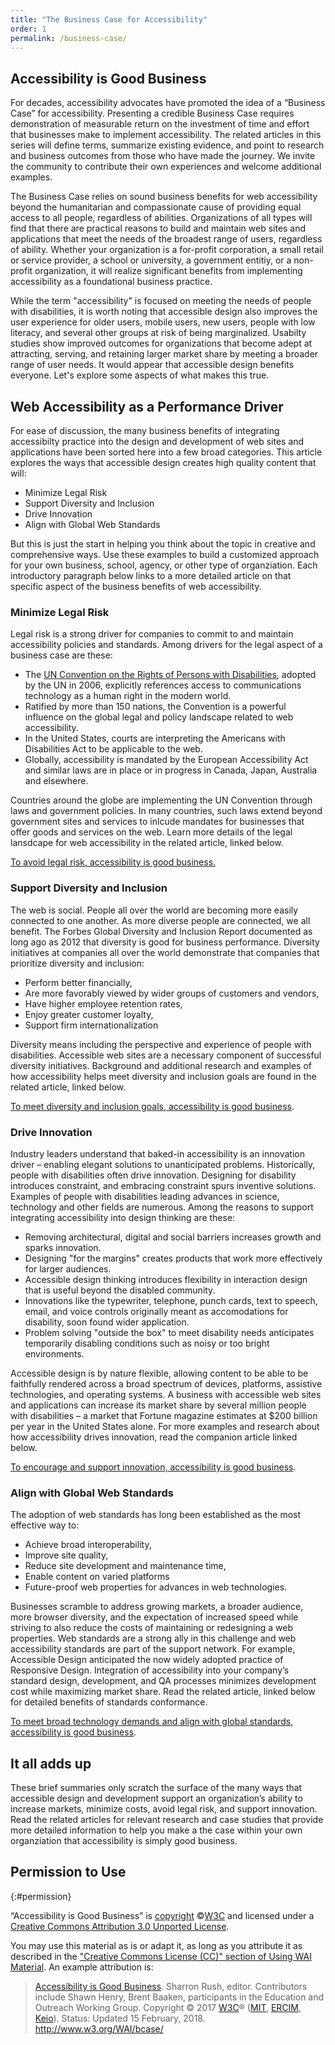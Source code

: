 ```yaml
---
title: "The Business Case for Accessibility"
order: 1
permalink: /business-case/
---
```


## Accessibility is Good Business

For decades, accessibility advocates have promoted the idea of a “Business Case” for accessibility. Presenting a credible Business Case requires demonstration of measurable return on the investment of time and effort that businesses make to implement accessibility. The related articles in this series will define terms, summarize existing evidence, and point to research and business outcomes from those who have made the journey. We invite the community to contribute their own experiences and welcome additional examples. 

The Business Case relies on sound business benefits for web accessibility beyond the humanitarian and compassionate cause of providing equal access to all people, regardless of abilities. Organizations of all types will find that there are practical reasons to build and maintain web sites and applications that meet the needs of the broadest range of users, regardless of ability. Whether your organization is a for-profit corporation, a small retail or service provider, a school or university, a government entitiy, or a non-profit organization, it will realize significant benefits from implementing accessibility as a foundational business practice. 

While the term "accessibility" is focused on meeting the needs of people with disabilities, it is worth noting that accessible design also improves the user experience for older users, mobile users, new users, people with low literacy, and several other groups at risk of being marginalized. Usabilty studies show improved outcomes for organizations that become adept at attracting, serving, and retaining larger market share by meeting a broader range of user needs. It would appear that accessible design benefits everyone. Let's explore some aspects of what makes this true.

## Web Accessibility as a Performance Driver 

For ease of discussion, the many business benefits of integrating accessibilty practice into the design and development of web sites and applications have been sorted here into a few broad categories. This article explores the ways that accessible design creates high quality content that will:
* Minimize Legal Risk
* Support Diversity and Inclusion
* Drive Innovation
* Align with Global Web Standards

But this is just the start in helping you think about the topic in creative and comprehensive ways. Use these examples to build a customized approach for your own business, school, agency, or other type of organziation. Each introductory paragraph below links to a more detailed article on that specific aspect of the business benefits of web accessibility.  

### Minimize Legal Risk
Legal risk is a strong driver for companies to commit to and maintain accessibility policies and standards. Among drivers for the legal aspect of a business case are these:
* The [UN Convention on the Rights of Persons with Disabilities](http://www.un.org/disabilities/default.asp?navid=12&pid=150), adopted by the UN in 2006, explicitly references access to communications technology as a human right in the modern world. 
* Ratified by more than 150 nations, the Convention is a powerful influence on the global legal and policy landscape related to web accessibility. 
* In the United States, courts are interpreting the Americans with Disabilities Act to be applicable to the web.
* Globally, accessibility is mandated by the European Accessibility Act and similar laws are in place or in progress in Canada, Japan, Australia and elsewhere. 

Countries around the globe are implementing the UN Convention through laws and government policies. In many countries, such laws extend beyond government sites and services to inlcude mandates for businesses that offer goods and services on the web. Learn more details of the legal lansdcape for web accessibility in the related article, linked below.


[To avoid legal risk, accessibility is good business.](https://w3c.github.io/wai-bcase/business-case/legal-risk/)


### Support Diversity and Inclusion
The web is social. People all over the world are becoming more easily connected to one another. As more diverse people are connected, we all benefit. The Forbes Global Diversity and Inclusion Report documented as long ago as 2012 that diversity is good for business performance. Diversity initiatives at companies all over the world demonstrate that companies that prioritize diversity and inclusion:
* Perform better financially,
* Are more favorably viewed by wider groups of customers and vendors,
* Have higher employee retention rates,
* Enjoy greater customer loyalty,
* Support firm internationalization

Diversity means including the perspective and experience of people with disabilities. Accessible web sites are a necessary component of successful diversity initiatives. Background and additional research and examples of how accessibility helps meet diversity and inclusion goals are found in the related article, linked below. 

[To meet diversity and inclusion goals, accessibility is good business](https://w3c.github.io/wai-bcase/business-case/diversity-inclusion/).

### Drive Innovation
Industry leaders understand that baked-in accessibility is an innovation driver – enabling elegant solutions to unanticipated problems. Historically, people with disabilities often drive innovation. Designing for disability introduces constraint, and embracing constraint spurs inventive solutions. Examples of people with disabilities leading advances in science, technology and other fields are numerous. Among the reasons to support integrating accessibility into design thinking are these:
* Removing architectural, digital and social barriers increases growth and sparks innovation.
* Designing "for the margins" creates products that work more effectively for larger audiences.
* Accessible design thinking introduces flexibility in interaction design that is useful beyond the disabled community.
* Innovations like the typewriter, telephone, punch cards, text to speech, email, and voice controls originally meant as accomodations for disability, soon found wider application.
* Problem solving "outside the box" to meet disability needs anticipates temporarily disabling conditions such as noisy or too bright environments.

Accessible design is by nature flexible, allowing content to be able to be faithfully rendered across a broad spectrum of devices, platforms, assistive technologies, and operating systems. A business with accessible web sites and applications can increase its market share by several million people with disabilities – a market that Fortune magazine estimates at $200&nbsp;billion per year in the United States alone. For more examples and research about how accessibility drives innovation, read the companion article linked below.

[To encourage and support innovation, accessibility is good business](https://w3c.github.io/wai-bcase/business-case/drive-innovation/).

### Align with Global Web Standards
The adoption of web standards has long been established as the most effective way to:
* Achieve broad interoperability,
* Improve site quality,
* Reduce site development and maintenance time,
* Enable content on varied platforms
* Future-proof web properties for advances in web technologies.

Businesses scramble to address growing markets, a broader audience, more browser diversity, and the expectation of increased speed while striving to also reduce the costs of maintaining or redesigning a web properties. Web standards are a strong ally in this challenge and web accessibility standards are part of the support network. For example, Accessible Design anticipated the now widely adopted practice of Responsive Design. Integration of accessibility into your company’s standard design, development, and QA processes minimizes development cost while maximizing market share. Read the related article, linked below for detailed benefits of standards conformance. 

[To meet broad technology demands and align with global standards, accessibility is good business](https://w3c.github.io/wai-bcase/business-case/align-with-standards/).

## It all adds up
These brief summaries only scratch the surface of the many ways that accessible design and development support an organization’s ability to increase markets, minimize costs, avoid legal risk, and support innovation. Read the related articles for relevant research and case studies that provide more detailed information to help you make a the case within your own organziation that accessibility is simply good business. 

## Permission to Use
{:#permission}

“Accessibility is Good Business” is [copyright](http://www.w3.org/Consortium/Legal/ipr-notice#Copyright) ©[W3C](http://www.w3.org/) and licensed under a [Creative Commons Attribution 3.0 Unported License](http://creativecommons.org/licenses/by/3.0/).

You may use this material as is or adapt it, as long as you attribute it as described in the ["Creative Commons License (CC)" section of Using WAI Material](http://www.w3.org/WAI/about/usingWAImaterial#cc). An example attribution is:

> [Accessibility is Good Business](http://www.w3.org/WAI/bcase/). Sharron Rush, editor. Contributors include Shawn Henry, Brent Baaken, participants in the Education and Outreach Working Group. Copyright © 2017 [W3C](http://www.w3.org/)®
> ([MIT](http://www.csail.mit.edu/), [ERCIM](http://www.ercim.eu/),
> [Keio](http://www.keio.ac.jp/)). Status: Updated 15 February, 2018.
> <http://www.w3.org/WAI/bcase/>

